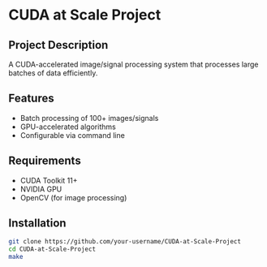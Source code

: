 # CUDA at Scale Project

## Project Description
A CUDA-accelerated image/signal processing system that processes large batches of data efficiently.

## Features
- Batch processing of 100+ images/signals
- GPU-accelerated algorithms
- Configurable via command line

## Requirements
- CUDA Toolkit 11+
- NVIDIA GPU
- OpenCV (for image processing)

## Installation
```bash
git clone https://github.com/your-username/CUDA-at-Scale-Project
cd CUDA-at-Scale-Project
make
